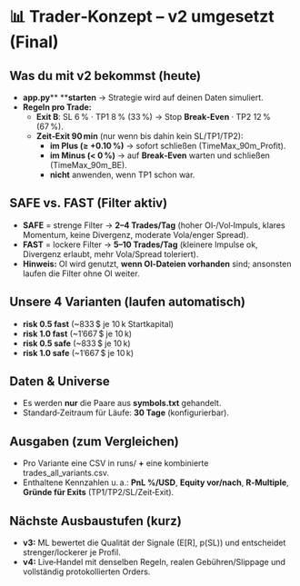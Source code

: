 # 📊 Trader‑Konzept – v2 umgesetzt (Final)
## Was du mit v2 bekommst (heute)
- **app.py**** ****starten** → Strategie wird auf deinen Daten simuliert.
- **Regeln pro Trade:**
  - **Exit B**: SL 6 % · TP1 8 % (33 %) → Stop **Break‑Even** · TP2 12 % (67 %).
  - **Zeit‑Exit 90 min** (nur wenn bis dahin kein SL/TP1/TP2):
    - **im Plus (≥ +0.10 %)** → sofort schließen (TimeMax_90m_Profit).
    - **im Minus (< 0 %)** → auf **Break‑Even** warten und schließen (TimeMax_90m_BE).
    - **nicht** anwenden, wenn TP1 schon war.
## SAFE vs. FAST (Filter aktiv)
- **SAFE** = strenge Filter → **2–4 Trades/Tag** (hoher OI‑/Vol‑Impuls, klares Momentum, keine Divergenz, moderate Vola/enger Spread).
- **FAST** = lockere Filter → **5–10 Trades/Tag** (kleinere Impulse ok, Divergenz erlaubt, mehr Vola/Spread toleriert).
- **Hinweis:** OI wird genutzt, **wenn OI‑Dateien vorhanden** sind; ansonsten laufen die Filter ohne OI weiter.
## Unsere 4 Varianten (laufen automatisch)
- **risk 0.5 fast** (~833 $ je 10 k Startkapital)
- **risk 1.0 fast** (~1’667 $ je 10 k)
- **risk 0.5 safe** (~833 $ je 10 k)
- **risk 1.0 safe** (~1’667 $ je 10 k)
## Daten & Universe
- Es werden **nur** die Paare aus **symbols.txt** gehandelt.
- Standard‑Zeitraum für Läufe: **30 Tage** (konfigurierbar).
## Ausgaben (zum Vergleichen)
- Pro Variante eine CSV in runs/ **+** eine kombinierte trades_all_variants.csv.
- Enthaltene Kennzahlen u. a.: **PnL %/USD**, **Equity vor/nach**, **R‑Multiple**, **Gründe für Exits** (TP1/TP2/SL/Zeit‑Exit).
## Nächste Ausbaustufen (kurz)
- **v3:** ML bewertet die Qualität der Signale (E[R], p(SL)) und entscheidet strenger/lockerer je Profil.
- **v4:** Live‑Handel mit denselben Regeln, realen Gebühren/Slippage und vollständig protokollierten Orders.